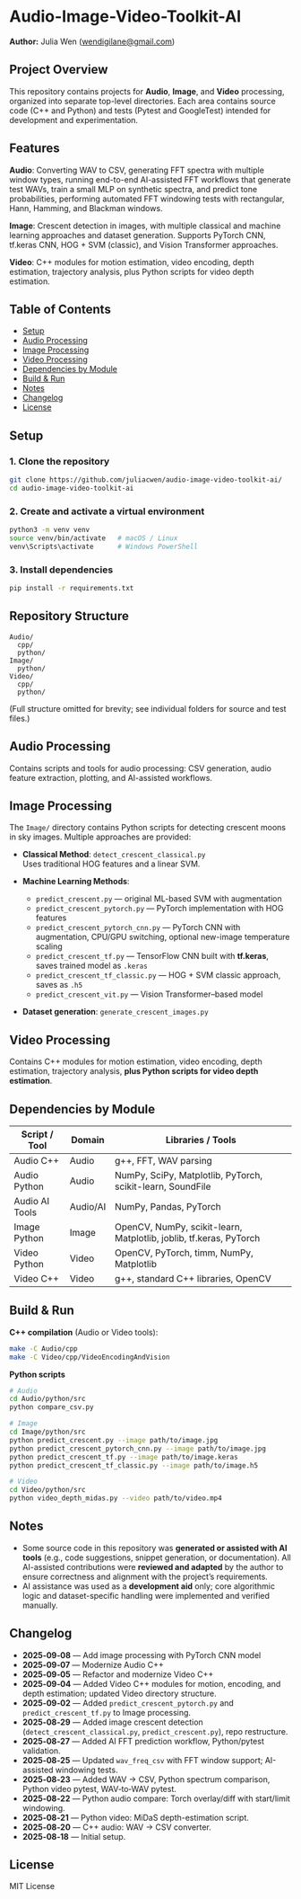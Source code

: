 # Audio-Image-Video-Toolkit-AI
**Author:** Julia Wen (<wendigilane@gmail.com>)

## Project Overview
This repository contains projects for **Audio**, **Image**, and **Video** processing, organized into separate top-level directories. Each area contains source code (C++ and Python) and tests (Pytest and GoogleTest) intended for development and experimentation.

## Features

**Audio**: Converting WAV to CSV, generating FFT spectra with multiple window types, running end-to-end AI-assisted FFT workflows that generate test WAVs, train a small MLP on synthetic spectra, and predict tone probabilities, performing automated FFT windowing tests with rectangular, Hann, Hamming, and Blackman windows.

**Image**: Crescent detection in images, with multiple classical and machine learning approaches and dataset generation. Supports PyTorch CNN, tf.keras CNN, HOG + SVM (classic), and Vision Transformer approaches.

**Video**: C++ modules for motion estimation, video encoding, depth estimation, trajectory analysis, plus Python scripts for video depth estimation.

## Table of Contents

- [Setup](#setup)
- [Audio Processing](#audio-processing)
- [Image Processing](#image-processing)
- [Video Processing](#video-processing)
- [Dependencies by Module](#dependencies-by-module)
- [Build & Run](#build--run)
- [Notes](#notes)
- [Changelog](#changelog)
- [License](#license)

## Setup

### 1. Clone the repository
```bash
git clone https://github.com/juliacwen/audio-image-video-toolkit-ai/
cd audio-image-video-toolkit-ai
```

### 2. Create and activate a virtual environment
```bash
python3 -m venv venv
source venv/bin/activate   # macOS / Linux
venv\Scripts\activate      # Windows PowerShell
```

### 3. Install dependencies
```bash
pip install -r requirements.txt
```

## Repository Structure

```text
Audio/
  cpp/
  python/
Image/
  python/
Video/
  cpp/
  python/
```

(Full structure omitted for brevity; see individual folders for source and test files.)

## Audio Processing

Contains scripts and tools for audio processing: CSV generation, audio feature extraction, plotting, and AI-assisted workflows.

## Image Processing

The `Image/` directory contains Python scripts for detecting crescent moons in sky images. Multiple approaches are provided:

- **Classical Method**: `detect_crescent_classical.py`  
  Uses traditional HOG features and a linear SVM.

- **Machine Learning Methods**:  
  - `predict_crescent.py` — original ML-based SVM with augmentation  
  - `predict_crescent_pytorch.py` — PyTorch implementation with HOG features  
  - `predict_crescent_pytorch_cnn.py` — PyTorch CNN with augmentation, CPU/GPU switching, optional new-image temperature scaling  
  - `predict_crescent_tf.py` — TensorFlow CNN built with **tf.keras**, saves trained model as `.keras`  
  - `predict_crescent_tf_classic.py` — HOG + SVM classic approach, saves as `.h5`  
  - `predict_crescent_vit.py` — Vision Transformer–based model

- **Dataset generation**: `generate_crescent_images.py`  

## Video Processing

Contains C++ modules for motion estimation, video encoding, depth estimation, trajectory analysis, **plus Python scripts for video depth estimation**.

## Dependencies by Module

| Script / Tool | Domain | Libraries / Tools |
|---------------|--------|-----------------|
| Audio C++     | Audio  | g++, FFT, WAV parsing |
| Audio Python  | Audio  | NumPy, SciPy, Matplotlib, PyTorch, scikit-learn, SoundFile |
| Audio AI Tools | Audio/AI | NumPy, Pandas, PyTorch |
| Image Python  | Image  | OpenCV, NumPy, scikit-learn, Matplotlib, joblib, tf.keras, PyTorch |
| Video Python  | Video  | OpenCV, PyTorch, timm, NumPy, Matplotlib |
| Video C++     | Video  | g++, standard C++ libraries, OpenCV |

## Build & Run

**C++ compilation** (Audio or Video tools):
```bash
make -C Audio/cpp
make -C Video/cpp/VideoEncodingAndVision
```

**Python scripts**
```bash
# Audio
cd Audio/python/src
python compare_csv.py

# Image
cd Image/python/src
python predict_crescent.py --image path/to/image.jpg
python predict_crescent_pytorch_cnn.py --image path/to/image.jpg
python predict_crescent_tf.py --image path/to/image.keras
python predict_crescent_tf_classic.py --image path/to/image.h5

# Video
cd Video/python/src
python video_depth_midas.py --video path/to/video.mp4
```

## Notes

- Some source code in this repository was **generated or assisted with AI tools** (e.g., code suggestions, snippet generation, or documentation). All AI-assisted contributions were **reviewed and adapted** by the author to ensure correctness and alignment with the project’s requirements.
- AI assistance was used as a **development aid** only; core algorithmic logic and dataset-specific handling were implemented and verified manually.

## Changelog

- **2025‑09‑08** — Add image processing with PyTorch CNN model
- **2025‑09‑07** — Modernize Audio C++ 
- **2025‑09‑05** — Refactor and modernize Video C++ 
- **2025‑09‑04** — Added Video C++ modules for motion, encoding, and depth estimation; updated Video directory structure.
- **2025‑09‑02** — Added `predict_crescent_pytorch.py` and `predict_crescent_tf.py` to Image processing.
- **2025‑08‑29** — Added image crescent detection (`detect_crescent_classical.py`, `predict_crescent.py`), repo restructure.
- **2025‑08‑27** — Added AI FFT prediction workflow, Python/pytest validation.
- **2025‑08‑25** — Updated `wav_freq_csv` with FFT window support; AI-assisted windowing tests.
- **2025‑08‑23** — Added WAV → CSV, Python spectrum comparison, Python video pytest, WAV‑to‑WAV pytest.
- **2025‑08‑22** — Python audio compare: Torch overlay/diff with start/limit windowing.
- **2025‑08‑21** — Python video: MiDaS depth-estimation script.
- **2025‑08‑20** — C++ audio: WAV → CSV converter.
- **2025‑08‑18** — Initial setup.

## License

MIT License

